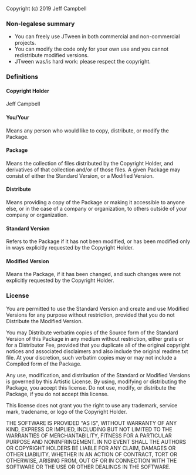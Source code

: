 Copyright (c) 2019 Jeff Campbell

### Non-legalese summary
* You can freely use JTween in both commercial and non-commercial projects.
* You can modify the code only for your own use and you cannot redistribute modified versions.
* JTween was/is hard work: please respect the copyright.

### Definitions
#### Copyright Holder
Jeff Campbell

#### You/Your
Means any person who would like to copy, distribute, or modify the Package.

#### Package
Means the collection of files distributed by the Copyright Holder, and derivatives of that collection and/or of those files. A given Package may consist of either the Standard Version, or a Modified Version.

#### Distribute
Means providing a copy of the Package or making it accessible to anyone else, or in the case of a company or organization, to others outside of your company or organization.

#### Standard Version
Refers to the Package if it has not been modified, or has been modified only in ways explicitly requested by the Copyright Holder.

#### Modified Version
Means the Package, if it has been changed, and such changes were not explicitly requested by the Copyright Holder.

### License
You are permitted to use the Standard Version and create and use Modified Versions for any purpose without restriction, provided that you do not Distribute the Modified Version.

You may Distribute verbatim copies of the Source form of the Standard Version of this Package in any medium without restriction, either gratis or for a Distributor Fee, provided that you duplicate all of the original copyright notices and associated disclaimers and also include the original readme.txt file. At your discretion, such verbatim copies may or may not include a Compiled form of the Package.

Any use, modification, and distribution of the Standard or Modified Versions is governed by this Artistic License. By using, modifying or distributing the Package, you accept this license. Do not use, modify, or distribute the Package, if you do not accept this license.

This license does not grant you the right to use any trademark, service mark, tradename, or logo of the Copyright Holder.

THE SOFTWARE IS PROVIDED "AS IS", WITHOUT WARRANTY OF ANY KIND, EXPRESS OR IMPLIED, INCLUDING BUT NOT LIMITED TO THE WARRANTIES OF MERCHANTABILITY, FITNESS FOR A PARTICULAR PURPOSE AND NONINFRINGEMENT. IN NO EVENT SHALL THE AUTHORS OR COPYRIGHT HOLDERS BE LIABLE FOR ANY CLAIM, DAMAGES OR OTHER LIABILITY, WHETHER IN AN ACTION OF CONTRACT, TORT OR OTHERWISE, ARISING FROM, OUT OF OR IN CONNECTION WITH THE SOFTWARE OR THE USE OR OTHER DEALINGS IN THE SOFTWARE.
